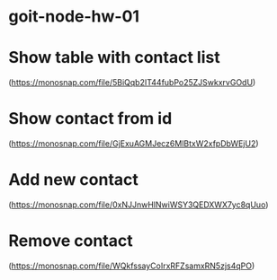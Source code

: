 # goit-node-hw-01

# Show table with contact list
(https://monosnap.com/file/5BiQqb2IT44fubPo25ZJSwkxrvGOdU)

# Show contact from id
(https://monosnap.com/file/GjExuAGMJecz6MlBtxW2xfpDbWEjU2)

# Add new contact
(https://monosnap.com/file/0xNJJnwHlNwiWSY3QEDXWX7yc8qUuo)

# Remove contact
(https://monosnap.com/file/WQkfssayCoIrxRFZsamxRN5zjs4qPO)